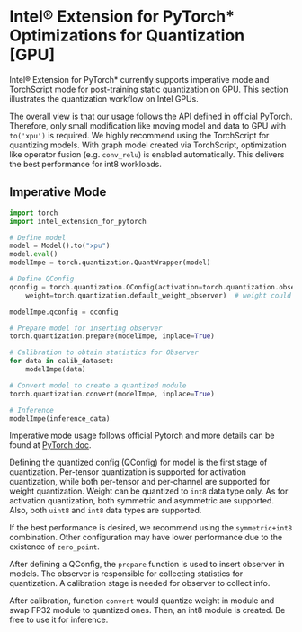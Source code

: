 Intel® Extension for PyTorch\* Optimizations for Quantization [GPU]
===================================================================

Intel® Extension for PyTorch\* currently supports imperative mode and TorchScript mode for post-training static quantization on GPU. This section illustrates the quantization workflow on Intel GPUs.

The overall view is that our usage follows the API defined in official PyTorch. Therefore, only small modification like moving model and data to GPU with `to('xpu')` is required. We highly recommend using the TorchScript for quantizing models. With graph model created via TorchScript, optimization like operator fusion (e.g. `conv_relu`) is enabled automatically. This delivers the best performance for int8 workloads.

## Imperative Mode
```python
import torch
import intel_extension_for_pytorch

# Define model
model = Model().to("xpu")
model.eval()
modelImpe = torch.quantization.QuantWrapper(model)

# Define QConfig
qconfig = torch.quantization.QConfig(activation=torch.quantization.observer.MinMaxObserver .with_args(qscheme=torch.per_tensor_symmetric),
    weight=torch.quantization.default_weight_observer)  # weight could also be perchannel

modelImpe.qconfig = qconfig

# Prepare model for inserting observer
torch.quantization.prepare(modelImpe, inplace=True)

# Calibration to obtain statistics for Observer
for data in calib_dataset:
    modelImpe(data)

# Convert model to create a quantized module
torch.quantization.convert(modelImpe, inplace=True)

# Inference
modelImpe(inference_data)
```

Imperative mode usage follows official Pytorch and more details can be found at [PyTorch doc](https://pytorch.org/docs/1.9.1/quantization.html).  

Defining the quantized config (QConfig) for model is the first stage of quantization. Per-tensor quantization is supported for activation quantization, while both per-tensor and per-channel are supported for weight quantization. Weight can be quantized to `int8` data type only. As for activation quantization, both symmetric and asymmetric are supported. Also, both `uint8` and `int8` data types are supported.

If the best performance is desired, we recommend using the `symmetric+int8` combination. Other configuration may have lower performance due to the existence of `zero_point`.

After defining a QConfig, the `prepare` function is used to insert observer in models. The observer is responsible for collecting statistics for quantization. A calibration stage is needed for observer to collect info. 

After calibration, function `convert` would quantize weight in module and swap FP32 module to quantized ones. Then, an int8 module is created. Be free to use it for inference.
